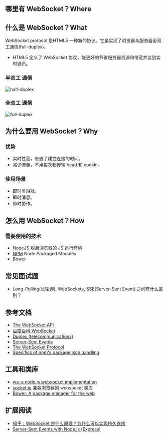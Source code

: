 ## 哪里有 WebSocket？Where

## 什么是 WebSocket？What

WebSocket protocol 是HTML5 一种新的协议。它是实现了浏览器与服务器全双工通信(full-duplex)。

* HTML5 定义了 WebSocket 协议，能更好的节省服务器资源和带宽并达到实时通讯。

### 半双工 通信

![half-duplex](https://upload.wikimedia.org/wikipedia/commons/thumb/b/b3/HalfDuplex.JPG/275px-HalfDuplex.JPG)

### 全双工 通信

![full-duplex](https://upload.wikimedia.org/wikipedia/commons/thumb/7/72/FullDuplex.JPG/275px-FullDuplex.JPG)

## 为什么要用 WebSocket？Why

### 优势

* 实时性高，省去了建立连接的时间。
* 减少流量，不用每次都传输 head 和 cookie。

### 使用场景

* 即时类游戏。
* 即时消息。
* 即时协作。

## 怎么用 WebSocket？How

### 需要使用的技术

* [NodeJS](http://nodejs.org/) 脱离浏览器的 JS 运行环境
* [NPM](http://npmjs.org/) Node Packaged Modules
* [Bower](http://bower.io/)

## 常见面试题

* Long-Polling(长轮询), WebSockets, SSE(Server-Sent Event) 之间有什么区别？

## 参考文档

* [The WebSocket API](http://www.w3.org/TR/websockets/)
* [百度百科 WebSocket](http://baike.baidu.com/view/3623887.htm)
* [Duplex (telecommunications)](https://en.wikipedia.org/wiki/Full_duplex)
* [Server-Sent Events](http://www.w3.org/TR/eventsource/)
* [The WebSocket Protocol](http://tools.ietf.org/html/rfc6455)
* [Specifics of npm's package.json handling](https://www.npmjs.org/doc/files/package.json.html)

## 工具和类库

* [ws: a node.js websocket implementation](http://einaros.github.io/ws/)
* [socket.io](http://socket.io/) 兼容浏览器的 websocket 类库
* [Bower: A package manager for the web](http://bower.io/)

## 扩展阅读

* [知乎：WebSocket 是什么原理？为什么可以实现持久连接](http://www.zhihu.com/question/20215561)
* [Server-Sent Events with Node.js (Express)](http://tomkersten.com/articles/server-sent-events-with-node/)